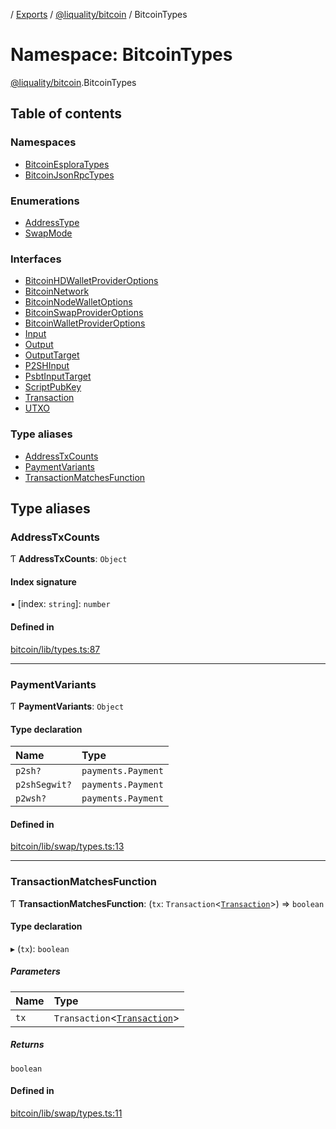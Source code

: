 [](../README.md) / [Exports](../modules.md) / [@liquality/bitcoin](liquality_bitcoin.md) / BitcoinTypes

# Namespace: BitcoinTypes

[@liquality/bitcoin](liquality_bitcoin.md).BitcoinTypes

## Table of contents

### Namespaces

- [BitcoinEsploraTypes](liquality_bitcoin.BitcoinTypes.BitcoinEsploraTypes.md)
- [BitcoinJsonRpcTypes](liquality_bitcoin.BitcoinTypes.BitcoinJsonRpcTypes.md)

### Enumerations

- [AddressType](../enums/liquality_bitcoin.BitcoinTypes.AddressType.md)
- [SwapMode](../enums/liquality_bitcoin.BitcoinTypes.SwapMode.md)

### Interfaces

- [BitcoinHDWalletProviderOptions](../interfaces/liquality_bitcoin.BitcoinTypes.BitcoinHDWalletProviderOptions.md)
- [BitcoinNetwork](../interfaces/liquality_bitcoin.BitcoinTypes.BitcoinNetwork.md)
- [BitcoinNodeWalletOptions](../interfaces/liquality_bitcoin.BitcoinTypes.BitcoinNodeWalletOptions.md)
- [BitcoinSwapProviderOptions](../interfaces/liquality_bitcoin.BitcoinTypes.BitcoinSwapProviderOptions.md)
- [BitcoinWalletProviderOptions](../interfaces/liquality_bitcoin.BitcoinTypes.BitcoinWalletProviderOptions.md)
- [Input](../interfaces/liquality_bitcoin.BitcoinTypes.Input.md)
- [Output](../interfaces/liquality_bitcoin.BitcoinTypes.Output.md)
- [OutputTarget](../interfaces/liquality_bitcoin.BitcoinTypes.OutputTarget.md)
- [P2SHInput](../interfaces/liquality_bitcoin.BitcoinTypes.P2SHInput.md)
- [PsbtInputTarget](../interfaces/liquality_bitcoin.BitcoinTypes.PsbtInputTarget.md)
- [ScriptPubKey](../interfaces/liquality_bitcoin.BitcoinTypes.ScriptPubKey.md)
- [Transaction](../interfaces/liquality_bitcoin.BitcoinTypes.Transaction.md)
- [UTXO](../interfaces/liquality_bitcoin.BitcoinTypes.UTXO.md)

### Type aliases

- [AddressTxCounts](liquality_bitcoin.BitcoinTypes.md#addresstxcounts)
- [PaymentVariants](liquality_bitcoin.BitcoinTypes.md#paymentvariants)
- [TransactionMatchesFunction](liquality_bitcoin.BitcoinTypes.md#transactionmatchesfunction)

## Type aliases

### AddressTxCounts

Ƭ **AddressTxCounts**: `Object`

#### Index signature

▪ [index: `string`]: `number`

#### Defined in

[bitcoin/lib/types.ts:87](https://github.com/liquality/chainabstractionlayer/blob/c190aa67/packages/bitcoin/lib/types.ts#L87)

___

### PaymentVariants

Ƭ **PaymentVariants**: `Object`

#### Type declaration

| Name | Type |
| :------ | :------ |
| `p2sh?` | `payments.Payment` |
| `p2shSegwit?` | `payments.Payment` |
| `p2wsh?` | `payments.Payment` |

#### Defined in

[bitcoin/lib/swap/types.ts:13](https://github.com/liquality/chainabstractionlayer/blob/c190aa67/packages/bitcoin/lib/swap/types.ts#L13)

___

### TransactionMatchesFunction

Ƭ **TransactionMatchesFunction**: (`tx`: `Transaction`<[`Transaction`](../interfaces/liquality_bitcoin.BitcoinTypes.Transaction.md)\>) => `boolean`

#### Type declaration

▸ (`tx`): `boolean`

##### Parameters

| Name | Type |
| :------ | :------ |
| `tx` | `Transaction`<[`Transaction`](../interfaces/liquality_bitcoin.BitcoinTypes.Transaction.md)\> |

##### Returns

`boolean`

#### Defined in

[bitcoin/lib/swap/types.ts:11](https://github.com/liquality/chainabstractionlayer/blob/c190aa67/packages/bitcoin/lib/swap/types.ts#L11)
